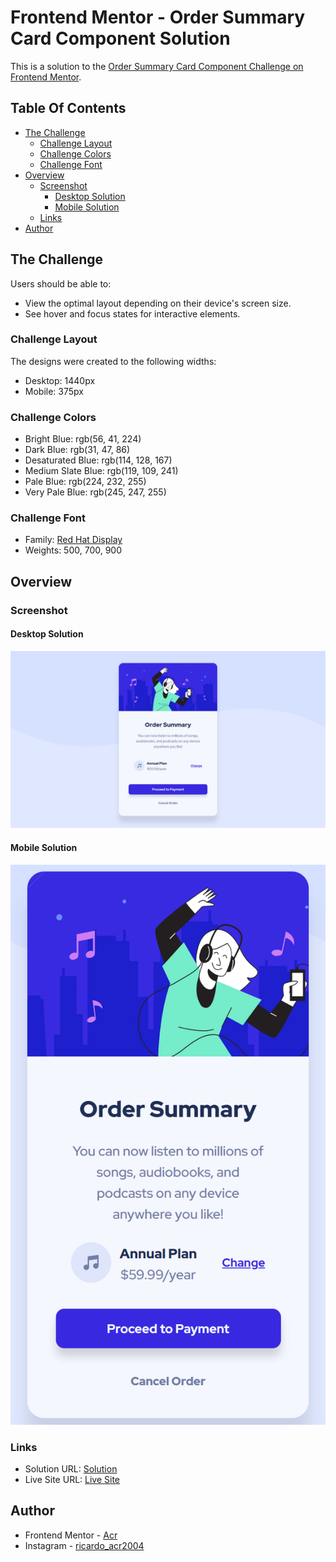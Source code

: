 # Frontend Mentor - Order Summary Card Component Solution

This is a solution to the [Order Summary Card Component Challenge on Frontend Mentor](https://www.frontendmentor.io/challenges/order-summary-component-QlPmajDUj).

## Table Of Contents

- [The Challenge](#the-challenge)
  - [Challenge Layout](#challenge-layout)
  - [Challenge Colors](#challenge-colors)
  - [Challenge Font](#challenge-font)
- [Overview](#overview)
  - [Screenshot](#screenshot)
    - [Desktop Solution](#desktop-solution)
    - [Mobile Solution](#mobile-solution)
  - [Links](#links)
- [Author](#author)

## The Challenge

Users should be able to:

- View the optimal layout depending on their device's screen size.
- See hover and focus states for interactive elements.

### Challenge Layout

The designs were created to the following widths:

- Desktop: 1440px
- Mobile: 375px

### Challenge Colors

- Bright Blue: rgb(56, 41, 224)
- Dark Blue: rgb(31, 47, 86)
- Desaturated Blue: rgb(114, 128, 167)
- Medium Slate Blue: rgb(119, 109, 241)
- Pale Blue: rgb(224, 232, 255)
- Very Pale Blue: rgb(245, 247, 255)

### Challenge Font

- Family: [Red Hat Display](https://fonts.google.com/specimen/Red+Hat+Display)
- Weights: 500, 700, 900

## Overview

### Screenshot

#### Desktop Solution
![](Design/Solution/Desktop%20Solution.png)

#### Mobile Solution
![](Design/Solution/Mobile%20Solution.png)

### Links

- Solution URL: [Solution]()
- Live Site URL: [Live Site]()

## Author

- Frontend Mentor - [Acr](https://www.frontendmentor.io/profile/Acr2004)
- Instagram - [ricardo_acr2004](https://www.instagram.com/ricardo_acr2004/)